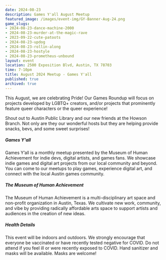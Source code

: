 ```yaml
---
date: 2024-08-23
description: Games Y'all August Meetup
featured_image: /images/event-img/GY-Banner-Aug-24.png
game_slugs:
- 2024-08-23-dance-machine-2000
- 2024-08-23-murder-at-the-magic-rave
- 2023-09-22-cute-patoots
- 2024-08-23-updog
- 2024-08-23-rollin-along
- 2024-08-23-hostyle
- 2024-08-23-prometheus-unbound
layout: event
location: 2500 Exposition Blvd, Austin, TX 78703
time: 7-10pm
title: August 2024 Meetup - Games Y'all
published: true
archived: true
---
```



This August, we are celebrating Pride! Our Games Roundup will focus on projects developed by LGBTQ+ creators, and/or projects that prominently feature queer characters or the queer experience!
  
Shout out to Austin Public Library and our new friends at the Howson Branch. Not only are they our wonderful hosts but they are helping provide snacks, bevs, and some sweet surprises!

##### Games Y'all

Games Y’all is a monthly meetup presented by the Museum of Human Achievement for indie devs, digital artists, and games fans. We showcase indie games and digital art projects from our local community and beyond. You can come to our meetups to play games, experience digital art, and connect with the local Austin games community.

##### The Museum of Human Achievement

The Museum of Human Achievement is a multi-disciplinary art space and non-profit organization in Austin, Texas. We cultivate new work, community, and vibe by providing radically affordable arts space to support artists and audiences in the creation of new ideas.

##### Health Details

This event will be indoors and outdoors. We strongly encourage that everyone be vaccinated or have recently tested negative for COVID. Do not attend if you feel ill or were recently exposed to COVID. Hand sanitizer and masks will be available. Masks are welcome!
